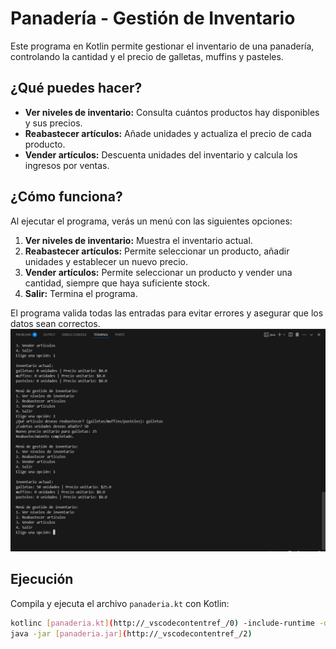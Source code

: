 # Panadería - Gestión de Inventario

Este programa en Kotlin permite gestionar el inventario de una panadería, controlando la cantidad y el precio de galletas, muffins y pasteles.

## ¿Qué puedes hacer?

- **Ver niveles de inventario:** Consulta cuántos productos hay disponibles y sus precios.
- **Reabastecer artículos:** Añade unidades y actualiza el precio de cada producto.
- **Vender artículos:** Descuenta unidades del inventario y calcula los ingresos por ventas.

## ¿Cómo funciona?

Al ejecutar el programa, verás un menú con las siguientes opciones:

1. **Ver niveles de inventario:** Muestra el inventario actual.
2. **Reabastecer artículos:** Permite seleccionar un producto, añadir unidades y establecer un nuevo precio.
3. **Vender artículos:** Permite seleccionar un producto y vender una cantidad, siempre que haya suficiente stock.
4. **Salir:** Termina el programa.

El programa valida todas las entradas para evitar errores y asegurar que los datos sean correctos.
![CAP](images/image.png)


## Ejecución

Compila y ejecuta el archivo `panaderia.kt` con Kotlin:

```sh
kotlinc [panaderia.kt](http://_vscodecontentref_/0) -include-runtime -d [panaderia.jar](http://_vscodecontentref_/1)
java -jar [panaderia.jar](http://_vscodecontentref_/2)


